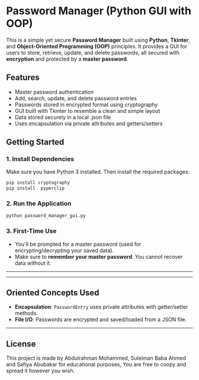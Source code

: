 # Password Manager (Python GUI with OOP)

This is a simple yet secure **Password Manager** built using **Python**, **Tkinter**, and **Object-Oriented Programming (OOP)** principles. It provides a GUI for users to store, retrieve, update, and delete passwords, all secured with **encryption** and protected by a **master password**.

## Features

- Master password authentication
- Add, search, update, and delete password entries
- Passwords stored in encrypted format using cryptography
- GUI built with Tkinter to resemble a clean and simple layout
- Data stored securely in a local .json file
- Uses encapsulation via private attributes and getters/setters



## Getting Started

### 1. Install Dependencies

Make sure you have Python 3 installed. Then install the required packages:

```bash
pip install cryptography
pip install  pyperclip
```

### 2. **Run the Application**

```bash
python password_manager_gui.py
```

### 3. First-Time Use

- You'll be prompted for a master password (used for encrypting/decrypting your saved data).
- Make sure to **remember your master password**. You cannot recover data without it.

---


---

## Oriented Concepts Used

- **Encapsulation**: `PasswordEntry` uses private attributes with getter/setter methods.
- **File I/O**: Passwords are encrypted and saved/loaded from a JSON file.

---


## License

This project is made by Abdulrahman Mohammed, Suleiman Baba Ahmed and Safiya Abubakar for educational purposes, You are free to coopy and spread it however you wish.